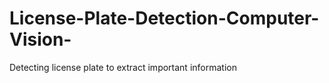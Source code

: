 # License-Plate-Detection-Computer-Vision-
Detecting license plate to extract important information

